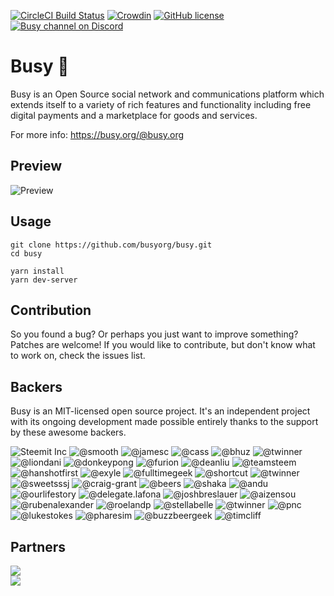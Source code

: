 [![CircleCI Build Status](https://circleci.com/gh/busyorg/busy.svg?style=shield&circle-token=:circle-token)](https://circleci.com/gh/busyorg/busy)
[![Crowdin](http://d322cqt584bo4o.cloudfront.net/busy/localized.svg)](https://translate.busy.org/project/busy)
[![GitHub license](https://img.shields.io/badge/license-MIT-blue.svg)](https://raw.githubusercontent.com/busyorg/busy/new-design/LICENSE)
[![Busy channel on Discord](https://img.shields.io/badge/chat-discord-738bd7.svg)](https://discord.gg/G95rNZs)

# Busy 🚀

Busy is an Open Source social network and communications platform which extends itself to a variety of rich features and functionality including free digital payments and a marketplace for goods and services. 

For more info: https://busy.org/@busy.org

## Preview
![Preview](https://user-images.githubusercontent.com/16245250/35974135-6fe56d5a-0d0a-11e8-99f6-a90d59696f82.png)

## Usage

```
git clone https://github.com/busyorg/busy.git
cd busy

yarn install
yarn dev-server
```

## Contribution 
So you found a bug? Or perhaps you just want to improve something? Patches are welcome! If you would like to contribute, but don't know what to work on, check the issues list.

## Backers

Busy is an MIT-licensed open source project. It's an independent project with its ongoing development made possible entirely thanks to the support by these awesome backers.

![Steemit Inc](https://avatars2.githubusercontent.com/u/17434692?v=4&s=50)
![@smooth](https://img.busy.org/@smooth?s=50)
![@jamesc](https://img.busy.org/@jamesc?s=50)
![@cass](https://img.busy.org/@cass?s=50)
![@bhuz](https://img.busy.org/@bhuz?s=50)
![@twinner](https://img.busy.org/@twinner?s=50)
![@liondani](https://img.busy.org/@liondani?s=50)
![@donkeypong](https://img.busy.org/@donkeypong?s=50)
![@furion](https://img.busy.org/@furion?s=50)
![@deanliu](https://img.busy.org/@deanliu?s=50)
![@teamsteem](https://img.busy.org/@teamsteem?s=50)
![@hanshotfirst](https://img.busy.org/@hanshotfirst?s=50)
![@exyle](https://img.busy.org/@exyle?s=50)
![@fulltimegeek](https://img.busy.org/@fulltimegeek?s=50)
![@shortcut](https://img.busy.org/@shortcut?s=50)
![@twinner](https://img.busy.org/@hql2016?s=50)
![@sweetsssj](https://img.busy.org/@sweetsssj?s=50)
![@craig-grant](https://img.busy.org/@craig-grant?s=50)
![@beers](https://img.busy.org/@beers?s=50)
![@shaka](https://img.busy.org/@shaka?s=50)
![@andu](https://img.busy.org/@andu?s=50)
![@ourlifestory](https://img.busy.org/@ourlifestory?s=50)
![@delegate.lafona](https://img.busy.org/@delegate.lafona?s=50)
![@joshbreslauer](https://img.busy.org/@joshbreslauer?s=50)
![@aizensou](https://img.busy.org/@aizensou?s=50)
![@rubenalexander](https://img.busy.org/@rubenalexander?s=50)
![@roelandp](https://img.busy.org/@roelandp?s=50)
![@stellabelle](https://img.busy.org/@stellabelle?s=50)
![@twinner](https://img.busy.org/@hql2016?s=50)
![@pnc](https://img.busy.org/@pnc?s=50)
![@lukestokes](https://img.busy.org/@lukestokes?s=50)
![@pharesim](https://img.busy.org/@pharesim?s=50)
![@buzzbeergeek](https://img.busy.org/@buzzbeergeek?s=50)
![@timcliff](https://img.busy.org/@timcliff?s=50)

## Partners

[![](https://res.cloudinary.com/hpiynhbhq/image/upload/v1507199425/hevqheh9nltx0dfbuvo8.png)](https://crowdin.com/project/busy)  
[![](https://res.cloudinary.com/hpiynhbhq/image/upload/v1507199050/fqxowyhiwlj9vhb5wdue.png)](https://www.browserstack.com/)
